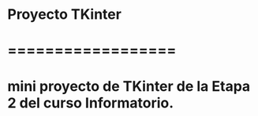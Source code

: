 # Proyecto TKinter

# ==================

# mini proyecto de TKinter de la Etapa 2 del curso Informatorio.
